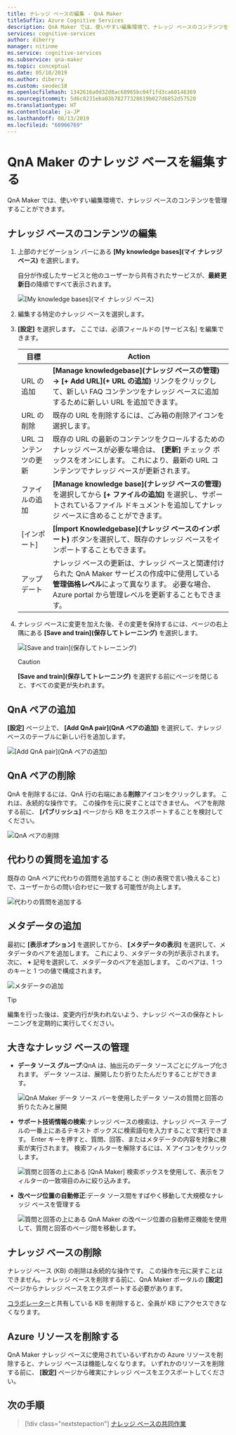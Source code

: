 ```yaml
---
title: ナレッジ ベースの編集 - QnA Maker
titleSuffix: Azure Cognitive Services
description: QnA Maker では、使いやすい編集環境で、ナレッジ ベースのコンテンツを管理することができます。
services: cognitive-services
author: diberry
manager: nitinme
ms.service: cognitive-services
ms.subservice: qna-maker
ms.topic: conceptual
ms.date: 05/10/2019
ms.author: diberry
ms.custom: seodec18
ms.openlocfilehash: 1342616a0d32d8ac68965bc04f1fd3ca60146369
ms.sourcegitcommit: 5d6c8231eba03b78277328619b027d6852d57520
ms.translationtype: HT
ms.contentlocale: ja-JP
ms.lasthandoff: 08/13/2019
ms.locfileid: "68966769"
---
```

# <a name="edit-a-knowledge-base-in-qna-maker"></a>QnA Maker のナレッジ ベースを編集する

QnA Maker では、使いやすい編集環境で、ナレッジ ベースのコンテンツを管理することができます。

<a name="add-datasource"></a>

## <a name="edit-your-knowledge-base-content"></a>ナレッジ ベースのコンテンツの編集

1.  上部のナビゲーション バーにある **[My knowledge bases]\(マイ ナレッジ ベース\)** を選択します。 

    自分が作成したサービスと他のユーザーから共有されたサービスが、**最終更新日**の降順ですべて表示されます。

    ![[My knowledge bases]\(マイ ナレッジ ベース\)](../media/qnamaker-how-to-edit-kb/my-kbs.png)

1. 編集する特定のナレッジ ベースを選択します。
 
1. **[設定]** を選択します。 ここでは、必須フィールドの [サービス名] を編集できます。
  
    |目標|Action|
    |--|--|
    |URL の追加|**[Manage knowledgebase]\(ナレッジ ベースの管理\) -> [+ Add URL]\(+ URL の追加\)** リンクをクリックして、新しい FAQ コンテンツをナレッジ ベースに追加するために新しい URL を追加できます。|
    |URL の削除|既存の URL を削除するには、ごみ箱の削除アイコンを選択します。|
    |URL コンテンツの更新|既存の URL の最新のコンテンツをクロールするためのナレッジ ベースが必要な場合は、 **[更新]** チェック ボックスをオンにします。 これにより、最新の URL コンテンツでナレッジ ベースが更新されます。|
    |ファイルの追加|**[Manage knowledge base]\(ナレッジ ベースの管理\)** を選択してから **[+ ファイルの追加]** を選択し、サポートされているファイル ドキュメントを追加してナレッジ ベースに含めることができます。|
    |[インポート]|**[Ímport Knowledgebase]\(ナレッジ ベースのインポート\)** ボタンを選択して、既存のナレッジ ベースをインポートすることもできます。 |
    |アップデート|ナレッジ ベースの更新は、ナレッジ ベースと関連付けられた QnA Maker サービスの作成中に使用している**管理価格レベル**によって異なります。 必要な場合、Azure portal から管理レベルを更新することもできます。

1. ナレッジ ベースに変更を加えた後、その変更を保持するには、ページの右上隅にある **[Save and train]\(保存してトレーニング\)** を選択します。    

    ![[Save and train]\(保存してトレーニング\)](../media/qnamaker-how-to-edit-kb/save-and-train.png)

    >[!CAUTION]
    >**[Save and train]\(保存してトレーニング\)** を選択する前にページを閉じると、すべての変更が失われます。

## <a name="add-a-qna-pair"></a>QnA ペアの追加

**[設定]** ページ上で、 **[Add QnA pair]\(QnA ペアの追加\)** を選択して、ナレッジ ベースのテーブルに新しい行を追加します。

![[Add QnA pair]\(QnA ペアの追加\)](../media/qnamaker-how-to-edit-kb/add-qnapair.png)

## <a name="delete-a-qna-pair"></a>QnA ペアの削除

QnA を削除するには、QnA 行の右端にある**削除**アイコンをクリックします。 これは、永続的な操作です。 この操作を元に戻すことはできません。 ペアを削除する前に、 **[パブリッシュ]** ページから KB をエクスポートすることを検討してください。 

![QnA ペアの削除](../media/qnamaker-how-to-edit-kb/delete-qnapair.png)

## <a name="add-alternate-questions"></a>代わりの質問を追加する

既存の QnA ペアに代わりの質問を追加すること (別の表現で言い換えること) で、ユーザーからの問い合わせに一致する可能性が向上します。

![代わりの質問を追加する](../media/qnamaker-how-to-edit-kb/add-alternate-question.png)

## <a name="add-metadata"></a>メタデータの追加

最初に **[表示オプション]** を選択してから、 **[メタデータの表示]** を選択して、メタデータのペアを追加します。 これにより、メタデータの列が表示されます。 次に、 **+** 記号を選択して、メタデータのペアを追加します。 このペアは、1 つのキーと 1 つの値で構成されます。

![メタデータの追加](../media/qnamaker-how-to-edit-kb/add-metadata.png)

> [!TIP]
> 編集を行った後は、変更内行が失われないよう、ナレッジ ベースの保存とトレーニングを定期的に実行してください。

## <a name="manage-large-knowledge-bases"></a>大きなナレッジ ベースの管理

* **データ ソース グループ**:QnA は、抽出元のデータ ソースごとにグループ化されます。 データ ソースは、展開したり折りたたんだりすることができます。

    ![QnA Maker データ ソース バーを使用したデータ ソースの質問と回答の折りたたみと展開](../media/qnamaker-how-to-edit-kb/data-source-grouping.png)

* **サポート技術情報の検索**:ナレッジ ベースの検索は、ナレッジ ベース テーブルの一番上にあるテキスト ボックスに検索語句を入力することで実行できます。 Enter キーを押すと、質問、回答、またはメタデータの内容を対象に検索が実行されます。 検索フィルターを解除するには、X アイコンをクリックします。

    ![質問と回答の上にある [QnA Maker] 検索ボックスを使用して、表示をフィルターの一致項目のみに絞り込みます。](../media/qnamaker-how-to-edit-kb/search-paginate-group.png)

* **改ページ位置の自動修正**:データ ソース間をすばやく移動して大規模なナレッジ ベースを管理する

    ![質問と回答の上にある QnA Maker の改ページ位置の自動修正機能を使用して、質問と回答のページ間を移動します。](../media/qnamaker-how-to-edit-kb/pagination.png)

## <a name="delete-knowledge-bases"></a>ナレッジ ベースの削除

ナレッジ ベース (KB) の削除は永続的な操作です。 この操作を元に戻すことはできません。 ナレッジ ベースを削除する前に、QnA Maker ポータルの **[設定]** ページからナレッジ ベースをエクスポートする必要があります。 

[コラボレーター](collaborate-knowledge-base.md)と共有している KB を削除すると、全員が KB にアクセスできなくなります。 

## <a name="delete-azure-resources"></a>Azure リソースを削除する 

QnA Maker ナレッジ ベースに使用されているいずれかの Azure リソースを削除すると、ナレッジ ベースは機能しなくなります。 いずれかのリソースを削除する前に、 **[設定]** ページから確実にナレッジ ベースをエクスポートしてください。 

## <a name="next-steps"></a>次の手順

> [!div class="nextstepaction"]
> [ナレッジ ベースの共同作業](./collaborate-knowledge-base.md)
